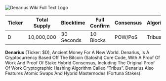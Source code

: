 
![Denarius Wiki Full Text Logo](/denarius-wiki-logo.png)

| Ticker | Total Supply | Blocktime | Full Confirm | Consensus | Algorithm | Features |
| ------ | ----------- | ----- | ----- | ----- | ----- | ----- |
| D | 10,000,000 | 30 Seconds | 10 Blocks | POW/PoS | Tribus | Masternodes |

**Denarius** (Ticker: $D), Ancient Money For A New World. Denarius, Is A Cryptocurrency Based Off The Bitcoin (Satoshi) Core Code, With A Proof Of Work And Proof Of Stake Hybrid Consensus, Including The Original Proof Of Work Cryptographic Hashing Algorithm Called “Tribus”. Denarius Also Features Atomic Swaps And Hybrid Masternodes (Fortuna Stakes).
